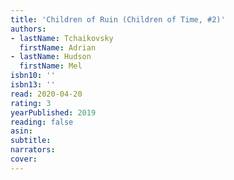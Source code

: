 ```yaml
---
title: 'Children of Ruin (Children of Time, #2)'
authors:
- lastName: Tchaikovsky
  firstName: Adrian
- lastName: Hudson
  firstName: Mel
isbn10: ''
isbn13: ''
read: 2020-04-20
rating: 3
yearPublished: 2019
reading: false
asin:
subtitle:
narrators:
cover:
---
```

